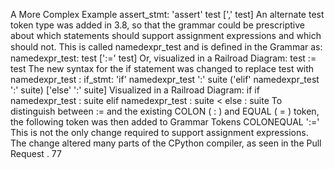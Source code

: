 A More Complex Example assert_stmt: 'assert' test [',' test] An alternate  test  token type was added in 3.8, so that the grammar could be prescriptive about which statements should support assignment expressions and which should not. This is called  namedexpr_test  and is deﬁned in the Grammar as: namedexpr_test: test [':=' test] Or, visualized in a Railroad Diagram: test := test The new syntax for the if statement was changed to replace  test  with namedexpr_test : if_stmt: 'if' namedexpr_test ':' suite ('elif' namedexpr_test ':' suite) ['else' ':' suite] Visualized in a Railroad Diagram: if if namedexpr_test : suite elif namedexpr_test : suite < else : suite To distinguish between  :=  and the existing COLON ( : ) and EQUAL ( = ) token, the following token was then added to  Grammar Tokens COLONEQUAL ':=' This is not the only change required to support assignment expressions. The change altered many parts of the CPython compiler, as seen in  the Pull Request . 77
